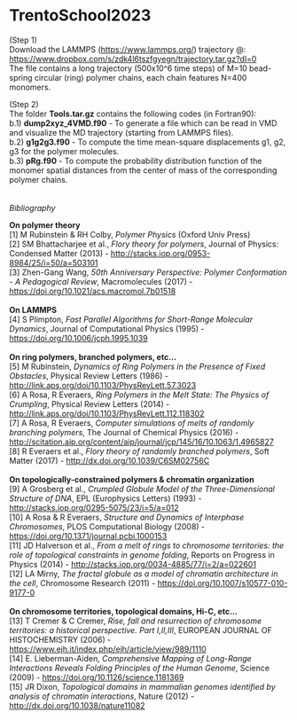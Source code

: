 # TrentoSchool2023

(Step 1) \
Download the LAMMPS (https://www.lammps.org/) trajectory @: https://www.dropbox.com/s/zdk4l6tszfgyegn/trajectory.tar.gz?dl=0 \
The file contains a long trajectory (500x10^6 time steps) of M=10 bead-spring circular (ring) polymer chains, each chain features N=400 monomers.

(Step 2) \
The folder **Tools.tar.gz** contains the following codes (in Fortran90): \
b.1) **dump2xyz_4VMD.f90** - To generate a file which can be read in VMD and visualize the MD trajectory (starting from LAMMPS files). \
b.2) **g1g2g3.f90** - To compute the time mean-square displacements g1, g2, g3 for the polymer molecules. \
b.3) **pRg.f90** - To compute the probability distribution function of the monomer spatial distances from the center of mass of the corresponding polymer chains.
\
\
\
*Bibliography*

**On polymer theory** \
[1] M Rubinstein & RH Colby, *Polymer Physics* (Oxford Univ Press) \
[2] SM Bhattacharjee et al., *Flory theory for polymers*, Journal of Physics: Condensed Matter (2013) - http://stacks.iop.org/0953-8984/25/i=50/a=503101 \
[3] Zhen-Gang Wang, *50th Anniversary Perspective: Polymer Conformation - A Pedagogical Review*, Macromolecules (2017) - https://doi.org/10.1021/acs.macromol.7b01518 \
\
**On LAMMPS** \
[4] S Plimpton, *Fast Parallel Algorithms for Short-Range Molecular Dynamics*, Journal of Computational Physics (1995) - https://doi.org/10.1006/jcph.1995.1039 \
\
**On ring polymers, branched polymers, etc...** \
[5] M Rubinstein, *Dynamics of Ring Polymers in the Presence of Fixed Obstacles*, Physical Review Letters (1986) - http://link.aps.org/doi/10.1103/PhysRevLett.57.3023 \
[6] A Rosa, R Everaers, *Ring Polymers in the Melt State: The Physics of Crumpling*, Physical Review Letters (2014) - http://link.aps.org/doi/10.1103/PhysRevLett.112.118302 \
[7] A Rosa, R Everaers, *Computer simulations of melts of randomly branching polymers*, The Journal of Chemical Physics (2016) - http://scitation.aip.org/content/aip/journal/jcp/145/16/10.1063/1.4965827 \
[8] R Everaers et al., *Flory theory of randomly branched polymers*, Soft Matter (2017) - http://dx.doi.org/10.1039/C6SM02756C \
\
**On topologically-constrained polymers & chromatin organization** \
[9] A Grosberg et al., *Crumpled Globule Model of the Three-Dimensional Structure of DNA*, EPL (Europhysics Letters) (1993) - http://stacks.iop.org/0295-5075/23/i=5/a=012 \
[10] A Rosa & R Everaers, *Structure and Dynamics of Interphase Chromosomes*, PLOS Computational Biology (2008) - https://doi.org/10.1371/journal.pcbi.1000153 \
[11] JD Halverson et al., *From a melt of rings to chromosome territories: the role of topological constraints in genome folding*, Reports on Progress in Physics (2014) - http://stacks.iop.org/0034-4885/77/i=2/a=022601 \
[12] LA Mirny, *The fractal globule as a model of chromatin architecture in the cell*, Chromosome Research (2011) - https://doi.org/10.1007/s10577-010-9177-0 \
\
**On chromosome territories, topological domains, Hi-C, etc...** \
[13] T Cremer & C Cremer, *Rise, fall and resurrection of chromosome territories: a historical perspective. Part I,II,III*, EUROPEAN JOURNAL OF HISTOCHEMISTRY (2006) - https://www.ejh.it/index.php/ejh/article/view/989/1110 \
[14] E. Lieberman-Aiden, *Comprehensive Mapping of Long-Range Interactions Reveals Folding Principles of the Human Genome*, Science (2009) - https://doi.org/10.1126/science.1181369 \
[15] JR Dixon, *Topological domains in mammalian genomes identified by analysis of chromatin interactions*, Nature (2012) - http://dx.doi.org/10.1038/nature11082
